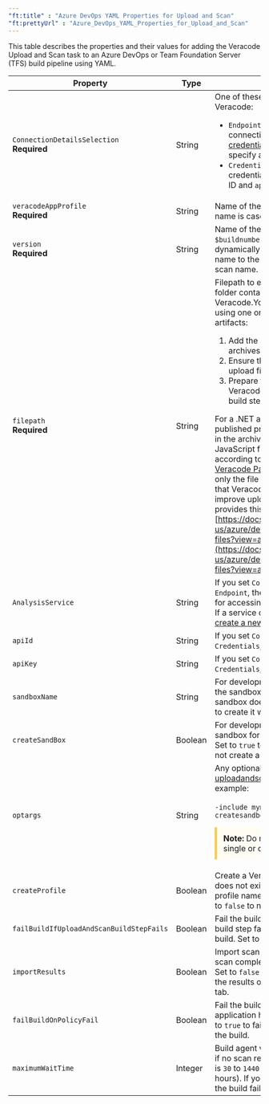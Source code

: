 ```yaml
---
"ft:title" : "Azure DevOps YAML Properties for Upload and Scan"
"ft:prettyUrl" : "Azure_DevOps_YAML_Properties_for_Upload_and_Scan"
---
```

This table describes the properties and their values for adding the Veracode Upload and Scan task to an Azure DevOps or Team Foundation Server (TFS) build pipeline using YAML.

| Property                                     | Type    | Description                                                                                                                                                                                                                                                                                                                                                                                                                                                                                                                                                                                                                                                                                                                                                                                                                                                                                                                                                                                                                                                                                                                                                                                                   |
|----------------------------------------------|---------|---------------------------------------------------------------------------------------------------------------------------------------------------------------------------------------------------------------------------------------------------------------------------------------------------------------------------------------------------------------------------------------------------------------------------------------------------------------------------------------------------------------------------------------------------------------------------------------------------------------------------------------------------------------------------------------------------------------------------------------------------------------------------------------------------------------------------------------------------------------------------------------------------------------------------------------------------------------------------------------------------------------------------------------------------------------------------------------------------------------------------------------------------------------------------------------------------------------|
| `ConnectionDetailsSelection`<br>**Required** | String  | One of these methods for connecting to Veracode:<ul><li>`Endpoint` to use an existing service connection that includes your [Veracode API credentials](https://docs.veracode.com/r/c_api_credentials3). Include `AnalysisService` to specify a service connection name.</i><li>`Credentials` to enter your Veracode API credentials. Include `apiId` to enter your API ID and `apiKey` to enter your API key.</li></ul>                                                                                                                                                                                                                                                                                                                                                                                                                                                                                                                                                                                                                                                                                                                                                                                       |
| `veracodeAppProfile`<br>**Required**         | String  | Name of the [Veracode application profile](https://docs.veracode.com/r/request_profile). The name is case-sensitive.                                                                                                                                                                                                                                                                                                                                                                                                                                                                                                                                                                                                                                                                                                                                                                                                                                                                                                                                                                                                                                                                                          |
| `version`<br>**Required**                    | String  | Name of the scan. You can enter the `$buildnumber` or `$projectname` variables to dynamically bind the build number or project name to the scan name, instead of using a fixed scan name.                                                                                                                                                                                                                                                                                                                                                                                                                                                                                                                                                                                                                                                                                                                                                                                                                                                                                                                                                                                                                     |
| `filepath`<br>**Required**                   | String  | Filepath to either an application artifact or a folder containing multiple artifacts to upload to Veracode.You can also upload multiple artifacts using one or more ZIP archives. To prepare the artifacts: <ol><li>Add the artifacts to one or more ZIP archives.</li><li>Ensure the ZIP archives are in the same upload file path location.</li><li>Prepare the ZIP archives for uploading to Veracode using a separate build step or build steps in your pipeline.</li></ol>For a .NET application, if you have additional published projects from a solution, include them in the archive to upload and analyze. Add any JavaScript files to a separate ZIP archive according to the packaging instructions in the [Veracode Packaging Requirements](https://docs.veracode.com/r/compilation_packaging). Include only the file types for languages and platforms that Veracode can scan in a ZIP archive to improve uploading and scan speed. Microsoft provides this Archive Files task: [https://docs.microsoft.com/en-us/azure/devops/pipelines/tasks/utility/archive-files?view=azure-devops](https://docs.microsoft.com/en-us/azure/devops/pipelines/tasks/utility/archive-files?view=azure-devops). ||
| `AnalysisService`                            | String  | If you set `ConnectionDetailsSelection` to `Endpoint`, the name of the service connection for accessing Veracode.<br>If a service connection does not exist, you can [create a new service connection](https://docs.veracode.com/r/Create_a_Service_Connection_in_Azure_DevOps).                                                                                                                                                                                                                                                                                                                                                                                                                                                                                                                                                                                                                                                                                                                                                                                                                                                                                                                            |
| `apiId`                                      | String  | If you set `ConnectionDetailsSelection` to `Credentials`, your Veracode API ID.                                                                                                                                                                                                                                                                                                                                                                                                                                                                                                                                                                                                                                                                                                                                                                                                                                                                                                                                                                                                                                                                                                                               |
| `apiKey`                                     | String  | If you set `ConnectionDetailsSelection` to `Credentials`, your Veracode API key.                                                                                                                                                                                                                                                                                                                                                                                                                                                                                                                                                                                                                                                                                                                                                                                                                                                                                                                                                                                                                                                                                                                              |
| `sandboxName`                                | String  | For development sandbox scans, the name of the sandbox in which to run the scan. If the sandbox does not exist, include `createSandBox` to create it with the specified name.                                                                                                                                                                                                                                                                                                                                                                                                                                                                                                                                                                                                                                                                                                                                                                                                                                                                                                                                                                                                                                 |
| `createSandBox`                              | Boolean | For development sandbox scans, create a sandbox for the specified Veracode application. Set to `true` to create a sandbox. Set to `false` to not create a sandbox.                                                                                                                                                                                                                                                                                                                                                                                                                                                                                                                                                                                                                                                                                                                                                                                                                                                                                                                                                                                                                                            |
| `optargs`                                    | String  | Any optional parameters from the [uploadandscan](https://docs.veracode.com/r/r_uploadandscan) API to include in the scan. For example:<br><br>```-include mymodule1.jar,mymodule2.jar,*.js -createsandbox true -sandboxname mysandbox```<p style="background-color:#FFFCF3; padding: 12px; border-left: 5px solid #F7CD55;"> <b>Note:</b> Do not enclose any of the values in single or double quotations.</p>                                                                                                                                                                                                                                                                                                                                                                                                                                                                                                                                                                                                                                                                                                                                                                                                |
| `createProfile`                              | Boolean | Create a Veracode application profile, if one does not exist, for the specified application profile name. Set to `true` to create a profile. Set to `false` to not create a profile.                                                                                                                                                                                                                                                                                                                                                                                                                                                                                                                                                                                                                                                                                                                                                                                                                                                                                                                                                                                                                          |
| `failBuildIfUploadAndScanBuildStepFails`     | Boolean | Fail the build if the Veracode Upload and Scan build step fails to start. Set to `true` to fail the build. Set to `false` to allow the build to continue.                                                                                                                                                                                                                                                                                                                                                                                                                                                                                                                                                                                                                                                                                                                                                                                                                                                                                                                                                                                                                                                     |
| `importResults`                              | Boolean | Import scan results into Azure DevOps after the scan completes. Set to `true` to import results. Set to `false` to not import results. You can view the results on the **Veracode Scan Summary** tab.                                                                                                                                                                                                                                                                                                                                                                                                                                                                                                                                                                                                                                                                                                                                                                                                                                                                                                                                                                                                         |
| `failBuildOnPolicyFail`                      | Boolean | Fail the build if the scan results indicate that the application has failed your [security policy](https://docs.veracode.com/r/c_appsec_policies). Set to `true` to fail the build. Set to `false` to not fail the build.                                                                                                                                                                                                                                                                                                                                                                                                                                                                                                                                                                                                                                                                                                                                                                                                                                                                                                                                                                                     |
| `maximumWaitTime`                            | Integer | Build agent wait time, in minutes, to fail the build if no scan results are available. The value range is `30` to `1440` (24 hours) and the default is `360` (6 hours). If you enter a value outside this range, the build fails.                                                                                                                                                                                                                                                                                                                                                                                                                                                                                                                                                                                                                                                                                                                                                                                                                                                                                                                                                                             |
